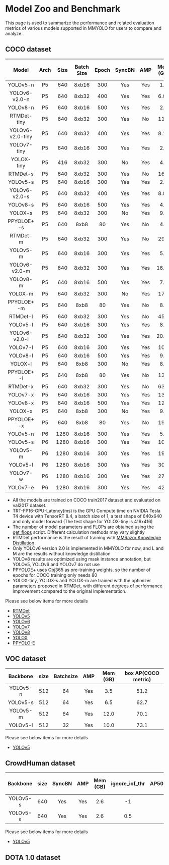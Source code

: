 # Model Zoo and Benchmark

This page is used to summarize the performance and related evaluation metrics of various models supported in MMYOLO for users to compare and analyze.

## COCO dataset

|      Model       | Arch | Size | Batch Size | Epoch | SyncBN | AMP | Mem (GB) | Params(M) | FLOPs(G) | TRT-FP16-GPU-Latency(ms) | Box AP | TTA Box AP |
| :--------------: | :--: | :--: | :--------: | :---: | :----: | :-: | :------: | :-------: | :------: | :----------------------: | :----: | :--------: |
|     YOLOv5-n     |  P5  | 640  |   8xb16    |  300  |  Yes   | Yes |   1.5    |   1.87    |   2.26   |           1.14           |  28.0  |    30.7    |
|  YOLOv6-v2.0-n   |  P5  | 640  |   8xb32    |  400  |  Yes   | Yes |   6.04   |   4.32    |   5.52   |           1.37           |  36.2  |            |
|     YOLOv8-n     |  P5  | 640  |   8xb16    |  500  |  Yes   | Yes |   2.5    |   3.16    |   4.4    |           1.53           |  37.4  |    39.9    |
|   RTMDet-tiny    |  P5  | 640  |   8xb32    |  300  |  Yes   | No  |   11.9   |   4.90    |   8.09   |           2.31           |  41.8  |    43.2    |
| YOLOv6-v2.0-tiny |  P5  | 640  |   8xb32    |  400  |  Yes   | Yes |   8.13   |   9.70    |  12.37   |           2.19           |  41.0  |            |
|   YOLOv7-tiny    |  P5  | 640  |   8xb16    |  300  |  Yes   | Yes |   2.7    |   6.23    |   6.89   |           1.88           |  37.5  |            |
|    YOLOX-tiny    |  P5  | 416  |   8xb32    |  300  |   No   | Yes |   4.9    |   5.06    |   7.63   |           1.19           |  34.3  |            |
|     RTMDet-s     |  P5  | 640  |   8xb32    |  300  |  Yes   | No  |   16.3   |   8.89    |  14.84   |           2.89           |  45.7  |    47.3    |
|     YOLOv5-s     |  P5  | 640  |   8xb16    |  300  |  Yes   | Yes |   2.7    |   7.24    |   8.27   |           1.89           |  37.7  |    40.2    |
|  YOLOv6-v2.0-s   |  P5  | 640  |   8xb32    |  400  |  Yes   | Yes |   8.88   |   17.22   |  21.94   |           2.67           |  44.0  |            |
|     YOLOv8-s     |  P5  | 640  |   8xb16    |  500  |  Yes   | Yes |   4.0    |   11.17   |  14.36   |           2.61           |  45.1  |    46.8    |
|     YOLOX-s      |  P5  | 640  |   8xb32    |  300  |   No   | Yes |   9.8    |   8.97    |  13.40   |           2.38           |  41.9  |            |
|   PPYOLOE+ -s    |  P5  | 640  |    8xb8    |  80   |  Yes   | No  |   4.7    |   7.93    |   8.68   |           2.54           |  43.5  |            |
|     RTMDet-m     |  P5  | 640  |   8xb32    |  300  |  Yes   | No  |   29.0   |   24.71   |  39.21   |           6.23           |  50.2  |    51.9    |
|     YOLOv5-m     |  P5  | 640  |   8xb16    |  300  |  Yes   | Yes |   5.0    |   21.19   |  24.53   |           4.28           |  45.3  |    46.9    |
|  YOLOv6-v2.0-m   |  P5  | 640  |   8xb32    |  300  |  Yes   | Yes |  16.69   |   34.25   |   40.7   |           5.12           |  48.4  |            |
|     YOLOv8-m     |  P5  | 640  |   8xb16    |  500  |  Yes   | Yes |   7.0    |   25.9    |  39.57   |           5.78           |  50.6  |    52.3    |
|     YOLOX-m      |  P5  | 640  |   8xb32    |  300  |   No   | Yes |   17.6   |   25.33   |  36.88   |           5.31           |  47.5  |            |
|   PPYOLOE+ -m    |  P5  | 640  |    8xb8    |  80   |  Yes   | No  |   8.4    |   23.43   |  24.97   |           5.47           |  49.5  |            |
|     RTMDet-l     |  P5  | 640  |   8xb32    |  300  |  Yes   | No  |   45.2   |   52.32   |  80.12   |          10.13           |  52.3  |    53.7    |
|     YOLOv5-l     |  P5  | 640  |   8xb16    |  300  |  Yes   | Yes |   8.1    |   46.56   |  54.65   |           6.8            |  48.8  |    49.9    |
|  YOLOv6-v2.0-l   |  P5  | 640  |   8xb32    |  300  |  Yes   | Yes |  20.86   |   58.53   |  71.43   |           8.78           |  51.0  |            |
|     YOLOv7-l     |  P5  | 640  |   8xb16    |  300  |  Yes   | Yes |   10.3   |   36.93   |  52.42   |           6.63           |  50.9  |            |
|     YOLOv8-l     |  P5  | 640  |   8xb16    |  500  |  Yes   | Yes |   9.1    |   43.69   |  82.73   |           8.97           |  53.0  |    54.4    |
|     YOLOX-l      |  P5  | 640  |    8xb8    |  300  |   No   | Yes |   8.0    |   54.21   |  77.83   |           9.23           |  50.1  |            |
|   PPYOLOE+ -l    |  P5  | 640  |    8xb8    |  80   |  Yes   | No  |   13.2   |   52.20   |  55.05   |           8.2            |  52.6  |            |
|     RTMDet-x     |  P5  | 640  |   8xb32    |  300  |  Yes   | No  |   63.4   |   94.86   |  145.41  |          17.89           |  52.8  |    54.2    |
|     YOLOv7-x     |  P5  | 640  |   8xb16    |  300  |  Yes   | Yes |   13.7   |   71.35   |  95.06   |          11.63           |  52.8  |            |
|     YOLOv8-x     |  P5  | 640  |   8xb16    |  500  |  Yes   | Yes |   12.4   |   68.23   |  132.10  |          14.22           |  54.0  |    55.0    |
|     YOLOX-x      |  P5  | 640  |    8xb8    |  300  |   No   | Yes |   9.8    |   99.07   |  144.39  |          15.35           |  51.4  |            |
|   PPYOLOE+ -x    |  P5  | 640  |    8xb8    |  80   |  Yes   | No  |   19.1   |   98.42   |  105.48  |          14.02           |  54.2  |            |
|     YOLOv5-n     |  P6  | 1280 |   8xb16    |  300  |  Yes   | Yes |   5.8    |   3.25    |   2.30   |                          |  35.9  |            |
|     YOLOv5-s     |  P6  | 1280 |   8xb16    |  300  |  Yes   | Yes |   10.5   |   12.63   |   8.45   |                          |  44.4  |            |
|     YOLOv5-m     |  P6  | 1280 |   8xb16    |  300  |  Yes   | Yes |   19.1   |   35.73   |  25.05   |                          |  51.3  |            |
|     YOLOv5-l     |  P6  | 1280 |   8xb16    |  300  |  Yes   | Yes |   30.5   |   76.77   |  55.77   |                          |  53.7  |            |
|     YOLOv7-w     |  P6  | 1280 |   8xb16    |  300  |  Yes   | Yes |   27.0   |   82.31   |  45.07   |                          |  54.1  |            |
|     YOLOv7-e     |  P6  | 1280 |   8xb16    |  300  |  Yes   | Yes |   42.5   |  114.69   |  64.48   |                          |  55.1  |            |

- All the models are trained on COCO train2017 dataset and evaluated on val2017 dataset.
- TRT-FP16-GPU-Latency(ms) is the GPU Compute time on NVIDIA Tesla T4 device with TensorRT 8.4, a batch size of 1, a test shape of 640x640 and only model forward (The test shape for YOLOX-tiny is 416x416)
- The number of model parameters and FLOPs are obtained using the [get_flops](https://github.com/open-mmlab/mmyolo/blob/dev/tools/analysis_tools/get_flops.py) script. Different calculation methods may vary slightly
- RTMDet performance is the result of training with [MMRazor Knowledge Distillation](https://github.com/open-mmlab/mmyolo/blob/dev/configs/rtmdet/distillation/README.md)
- Only YOLOv6 version 2.0 is implemented in MMYOLO for now, and L and M are the results without knowledge distillation
- YOLOv8 results are optimized using mask instance annotation, but YOLOv5, YOLOv6 and YOLOv7 do not use
- PPYOLOE+ uses Obj365 as pre-training weights, so the number of epochs for COCO training only needs 80
- YOLOX-tiny, YOLOX-s and YOLOX-m are trained with the optimizer parameters proposed in RTMDet, with different degrees of performance improvement compared to the original implementation.

Please see below items for more details

- [RTMDet](https://github.com/open-mmlab/mmyolo/blob/main/configs/rtmdet)
- [YOLOv5](https://github.com/open-mmlab/mmyolo/blob/main/configs/yolov5)
- [YOLOv6](https://github.com/open-mmlab/mmyolo/blob/main/configs/yolov6)
- [YOLOv7](https://github.com/open-mmlab/mmyolo/blob/main/configs/yolov7)
- [YOLOv8](https://github.com/open-mmlab/mmyolo/blob/main/configs/yolov8)
- [YOLOX](https://github.com/open-mmlab/mmyolo/blob/main/configs/yolox)
- [PPYOLO-E](https://github.com/open-mmlab/mmyolo/blob/main/configs/ppyoloe)

## VOC dataset

| Backbone | size | Batchsize | AMP | Mem (GB) | box AP(COCO metric) |
| :------: | :--: | :-------: | :-: | :------: | :-----------------: |
| YOLOv5-n | 512  |    64     | Yes |   3.5    |        51.2         |
| YOLOv5-s | 512  |    64     | Yes |   6.5    |        62.7         |
| YOLOv5-m | 512  |    64     | Yes |   12.0   |        70.1         |
| YOLOv5-l | 512  |    32     | Yes |   10.0   |        73.1         |

Please see below items for more details

- [YOLOv5](https://github.com/open-mmlab/mmyolo/blob/main/configs/yolov5)

## CrowdHuman dataset

| Backbone | size | SyncBN | AMP | Mem (GB) | ignore_iof_thr | box AP50(CrowDHuman Metric) |  MR  |  JI   |
| :------: | :--: | :----: | :-: | :------: | :------------: | :-------------------------: | :--: | :---: |
| YOLOv5-s | 640  |  Yes   | Yes |   2.6    |       -1       |            85.79            | 48.7 | 75.33 |
| YOLOv5-s | 640  |  Yes   | Yes |   2.6    |      0.5       |            86.17            | 48.8 | 75.87 |

Please see below items for more details

- [YOLOv5](https://github.com/open-mmlab/mmyolo/blob/main/configs/yolov5)

## DOTA 1.0 dataset
